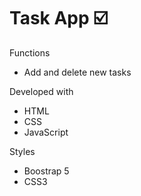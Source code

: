 # Task App ☑️
Functions

- Add and delete new tasks

Developed with

- HTML
- CSS
- JavaScript

Styles

- Boostrap 5
- CSS3
